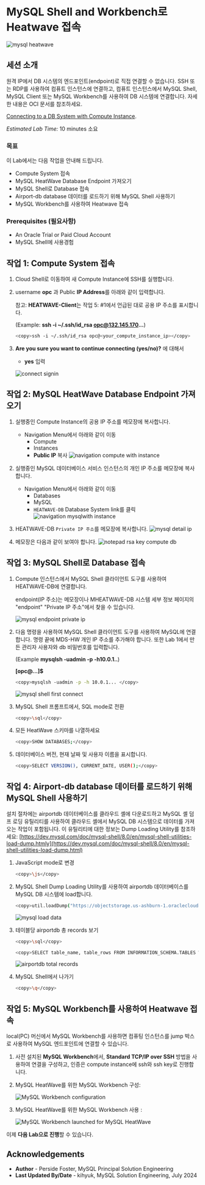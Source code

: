 # MySQL Shell and Workbench로 Heatwave 접속

![mysql heatwave](./images/mysql-heatwave-logo.jpg "mysql heatwave")

## 세션 소개

원격 IP에서 DB 시스템의 엔드포인트(endpoint)로 직접 연결할 수 없습니다. SSH 또는 RDP를 사용하여 컴퓨트 인스턴스에 연결하고, 컴퓨트 인스턴스에서 MySQL Shell, MySQL Client 또는 MySQL Workbench를 사용하여 DB 시스템에 연결합니다. 자세한 내용은 OCI 문서를 참조하세요.

[Connecting to a DB System with Compute Instance](
https://docs.oracle.com/en-us/iaas/mysql-database/doc/compute-instance.html#GUID-6087DA45-06E0-44AD-9CAB-0FC37423A07A).


_Estimated Lab Time:_ 10 minutes 소요

### 목표

이 Lab에서는 다음 작업을 안내해 드립니다.

- Compute System 접속
- MySQL HeatWave Database Endpoint 가져오기
- MySQL Shell로 Database 접속
- Airport-db database 데이터를 로드하기 위해 MySQL Shell 사용하기
- MySQL Workbench를 사용하여 Heatwave 접속

### Prerequisites (필요사항)

- An Oracle Trial or Paid Cloud Account
- MySQL Shell에 사용경험


## 작업 1: Compute System 접속

1. Cloud Shell로 이동하여 새 Compute Instance에 SSH를 실행합니다.

2. username **opc** 과 Public **IP Address**를 아래와 같이 입력합니다.

    참고: **HEATWAVE-Client**는 작업 5: #1에서 언급된 대로 공용 IP 주소를 표시합니다.

    (Example: **ssh -i ~/.ssh/id_rsa opc@132.145.170...**) 

    ```bash
    <copy>ssh -i ~/.ssh/id_rsa opc@<your_compute_instance_ip></copy>
    ```

3. **Are you sure you want to continue connecting (yes/no)?** 에 대해서
    - **yes** 입력

    ![connect signin](./images/connect-first-signin.png "connect signin ")


## 작업 2: MySQL HeatWave Database Endpoint 가져오기

1. 실행중인 Compute Instance의 공용 IP 주소를 메모장에 복사합니다.

    - Navigation Menu에서 아래와 같이 이동
        - Compute
        - Instances
        - **Public IP** 복사
    ![navigation compute with instance](./images/navigation-compute-with-instance.png "navigation compute with instance ")

2. 실행중인 MySQL 데이터베이스 서비스 인스턴스의 개인 IP 주소를 메모장에 복사합니다.

    - Navigation Menu에서 아래와 같이 이동
        - Databases 
        - MySQL
        - `HEATWAVE-DB` Database System link를 클릭
     ![navigation mysqlwith instance](./images/navigation-mysql-with-instance.png " navigation mysqlwith instance")

3. HEATWAVE-DB `Private IP 주소`를 메모장에 복사합니다.
     ![mysql detail ip](./images/mysql-detail-ip.png "mysql detail ip")

4. 메모장은 다음과 같이 보여야 합니다.
     ![notepad rsa key compute db](./images/notepad-rsa-key-compute-db.png "notepad rsa key compute db ")

## 작업 3: MySQL Shell로 Database 접속

1. Compute 인스턴스에서 MySQL Shell 클라이언트 도구를 사용하여 HEATWAVE-DB에 연결합니다.

   endpoint(IP 주소)는 메모장이나 MHEATWAVE-DB 시스템 세부 정보 페이지의 "endpoint" "Private IP 주소"에서 찾을 수 있습니다.

    ![mysql endpoint private ip](./images/mysql-endpoint-private-ip.png "mysql endpoint private ip")

2. 다음 명령을 사용하여 MySQL Shell 클라이언트 도구를 사용하여 MySQL에 연결합니다. 명령 끝에 MDS-HW 개인 IP 주소를 추가해야 합니다. 또한 Lab 1에서 만든 관리자 사용자와 db 비밀번호를 입력합니다.

    (Example  **mysqlsh -uadmin -p -h10.0.1..**)

    **[opc@...]$**

    ```bash
    <copy>mysqlsh -uadmin -p -h 10.0.1... </copy>
    ```

    ![mysql shell first connect](./images/mysql-shell-first-connect.png "mysql shell first connect ")

3. MySQL Shell 프롬프트에서, SQL mode로 전환

    ```bash
    <copy>\sql</copy>
    ```

4. 모든 HeatWave 스키마를 나열하세요

    ```bash
    <copy>SHOW DATABASES;</copy>
    ```

5. 데이터베이스 버전, 현재 날짜 및 사용자 이름을 표시합니다.

    ```bash
    <copy>SELECT VERSION(), CURRENT_DATE, USER();</copy>
    ```

## 작업 4: Airport-db database 데이터를 로드하기 위해 MySQL Shell 사용하기

설치 절차에는 airportdb 데이터베이스를 클라우드 셸에 다운로드하고 MySQL 셸 덤프 로딩 유틸리티를 사용하여 클라우드 셸에서 MySQL DB 시스템으로 데이터를 가져오는 작업이 포함됩니다. 이 유틸리티에 대한 정보는 Dump Loading Utility를 참조하세요: [https://dev.mysql.com/doc/mysql-shell/8.0/en/mysql-shell-utilities-load-dump.htmly](https://dev.mysql.com/doc/mysql-shell/8.0/en/mysql-shell-utilities-load-dump.html)

1. JavaScript mode로 변경

    ```bash
    <copy>\js</copy>
    ```

2. MySQL Shell Dump Loading Utility를 사용하여 airportdb 데이터베이스를 MySQL DB 시스템에 load합니다.

    ```bash
    <copy>util.loadDump("https://objectstorage.us-ashburn-1.oraclecloud.com/p/4TAWm0ayQtIPsxmZqDRNt9j3xxG83Ztjv-YVa7czxzdtu7H-rTKivnkUey97YIQG/n/mysqlpm/b/mysql_airport/o/airportdball/", {threads: 16,progressFile: "progress.json", loadIndexes:false,ignoreVersion:true})</copy>
    ```


    ![mysql load data](./images/mysql-load-data.png "mysql load data ")

3. 테이블당 airportdb 총 records 보기

    ```bash
    <copy>\sql</copy>
    ```

    ```bash
    <copy>SELECT table_name, table_rows FROM INFORMATION_SCHEMA.TABLES WHERE TABLE_SCHEMA = 'airportdb';</copy>
    ```

    ![airportdb total records](./images/airportdb-list.png "airportdb total records")

4. MySQL Shell에서 나가기

    ```bash
    <copy>\q</copy>
    ```

## 작업 5: MySQL Workbench를 사용하여 Heatwave 접속

local(PC) 머신에서 MySQL Workbench를 사용하면 컴퓨팅 인스턴스를 jump 박스로 사용하여 MySQL 엔드포인트에 연결할 수 있습니다.

1. 사전 설치된 **MySQL Workbench**에서, **Standard TCP/IP over SSH** 방법을 사용하여 연결을 구성하고, 인증은 compute instance에 ssh와 ssh key로 진행합니다.

2. MySQL HeatWave를 위한 MySQL Workbench 구성:

     ![MySQL Workbench configuration](./images/workbench-config.png "MySQL Workbench configuration")

3. MySQL HeatWave를 위한 MySQL Workbench 사용 :

     ![MySQL Workbench launched for MySQL HeatWave](./images/workbench-launch.png "MySQL Workbench launched for MySQL HeatWave")


이제 **다음 Lab으로 진행**할 수 있습니다.

## Acknowledgements

- **Author** - Perside Foster, MySQL Principal Solution Engineering
- **Last Updated By/Date** - kihyuk, MySQL Solution Engineering, July 2024

